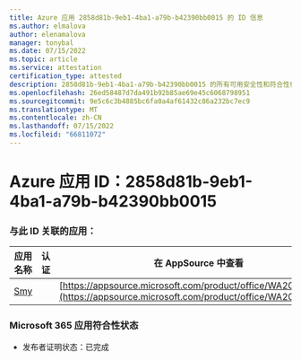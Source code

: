 ```yaml
---
title: Azure 应用 2858d81b-9eb1-4ba1-a79b-b42390bb0015 的 ID 信息
ms.author: elmalova
author: elenamalova
manager: tonybal
ms.date: 07/15/2022
ms.topic: article
ms.service: attestation
certification_type: attested
description: 2858d81b-9eb1-4ba1-a79b-b42390bb0015 的所有可用安全性和符合性信息。
ms.openlocfilehash: 26ed58487d7da491b92b85ae69e45c6068798951
ms.sourcegitcommit: 9e5c6c3b4885bc6fa0a4af61432c86a232bc7ec9
ms.translationtype: MT
ms.contentlocale: zh-CN
ms.lasthandoff: 07/15/2022
ms.locfileid: "66811072"
---
```

# <a name="azure-app-id-2858d81b-9eb1-4ba1-a79b-b42390bb0015"></a>Azure 应用 ID：2858d81b-9eb1-4ba1-a79b-b42390bb0015


### <a name="apps-associated-with-this-id"></a>与此 ID 关联的应用：
| **应用名称** | **认证** | **在 AppSource 中查看** |
|--------------|---------------|-----------------------|
| [Smy](../forward/WA200004190.md) |  | [https://appsource.microsoft.com/product/office/WA200004190](https://appsource.microsoft.com/product/office/WA200004190) |

### <a name="microsoft-365-app-compliance-status"></a>Microsoft 365 应用符合性状态
- 发布者证明状态：已完成
